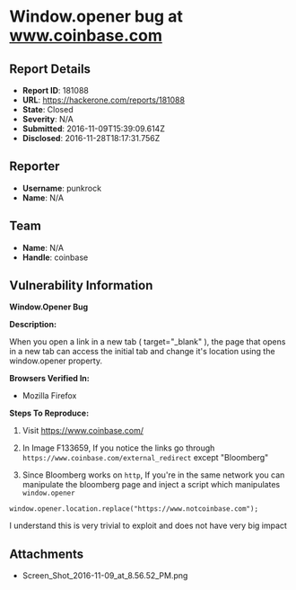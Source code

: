 # Window.opener bug at www.coinbase.com

## Report Details
- **Report ID**: 181088
- **URL**: https://hackerone.com/reports/181088
- **State**: Closed
- **Severity**: N/A
- **Submitted**: 2016-11-09T15:39:09.614Z
- **Disclosed**: 2016-11-28T18:17:31.756Z

## Reporter
- **Username**: punkrock
- **Name**: N/A

## Team
- **Name**: N/A
- **Handle**: coinbase

## Vulnerability Information
**Window.Opener Bug**

**Description:**

When you open a link in a new tab ( target="_blank" ), the page that opens in a new tab can access the initial tab and change it's location using the window.opener property.

**Browsers Verified In:**

  * Mozilla Firefox

**Steps To Reproduce:**

1. Visit https://www.coinbase.com/
2. In Image F133659, If you notice the links go through `https://www.coinbase.com/external_redirect` except "Bloomberg"

3. Since Bloomberg works on `http`, If you're in the same network you can manipulate the bloomberg page and inject a script which manipulates `window.opener`

`window.opener.location.replace("https://www.notcoinbase.com");`

I understand this is very trivial to exploit and does not have very big impact

## Attachments
- Screen_Shot_2016-11-09_at_8.56.52_PM.png

